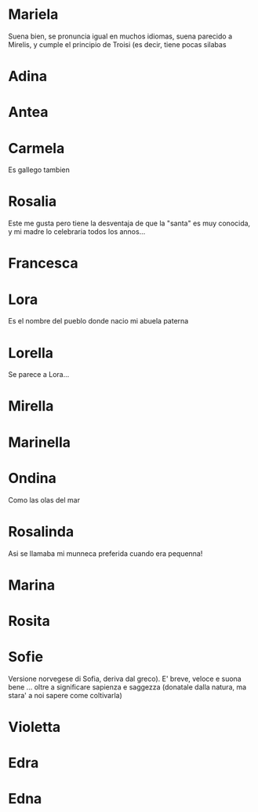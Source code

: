 # Mariela
Suena bien, se pronuncia igual en muchos idiomas, suena parecido a Mirelis, y cumple el principio de Troisi (es decir, tiene pocas silabas

# Adina

# Antea

# Carmela
Es gallego tambien

# Rosalia
Este me gusta pero tiene la desventaja de que la "santa" es muy conocida, y mi madre lo celebraria todos los annos...

# Francesca

# Lora
Es el nombre del pueblo donde nacio mi abuela paterna

# Lorella
Se parece a Lora...

# Mirella

# Marinella

# Ondina
Como las olas del mar

# Rosalinda
Asi se llamaba mi munneca preferida cuando era pequenna!

# Marina

# Rosita

# Sofie  

Versione norvegese di Sofia, deriva dal greco).
E' breve, veloce e suona bene ... oltre a significare sapienza e saggezza (donatale dalla natura, ma stara' a noi sapere come coltivarla)

# Violetta

# Edra

# Edna

